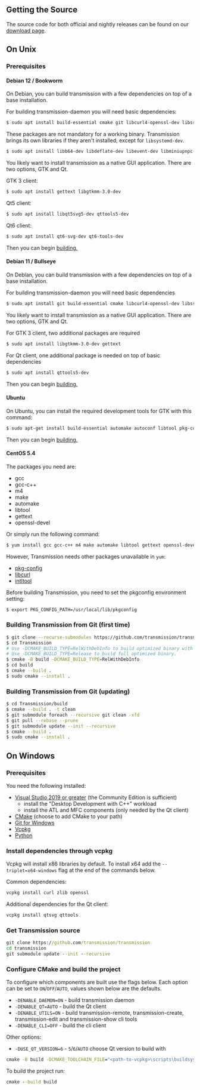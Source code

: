 ## Getting the Source ##
The source code for both official and nightly releases can be found on our [download page](https://transmissionbt.com/download/).

## On Unix ##
### Prerequisites ###

#### Debian 12 / Bookworm ####
On Debian, you can build transmission with a few dependencies on top of a base installation.

For building transmission-daemon you will need basic dependencies:
```bash
$ sudo apt install build-essential cmake git libcurl4-openssl-dev libssl-dev
```
These packages are not mandatory for a working binary. Transmission brings its own libraries if they aren't installed, except for `libsystemd-dev`.
```bash
$ sudo apt install libb64-dev libdeflate-dev libevent-dev libminiupnpc-dev libnatpmp-dev libpsl-dev libsystemd-dev
```

You likely want to install transmission as a native GUI application.
There are two options, GTK and Qt.

GTK 3 client:
```bash
$ sudo apt install gettext libgtkmm-3.0-dev
```

Qt5 client:
```bash
$ sudo apt install libqt5svg5-dev qttools5-dev
```
Qt6 client:
```bash
$ sudo apt install qt6-svg-dev qt6-tools-dev
```

Then you can begin [building.](#building-transmission-from-git-first-time)

#### Debian 11 / Bullseye ####
On Debian, you can build transmission with a few dependencies on top of a base installation.

For building transmission-daemon you will need basic dependencies
```bash
$ sudo apt install git build-essential cmake libcurl4-openssl-dev libssl-dev python3
```
You likely want to install transmission as a native GUI application. There are two options, GTK and Qt.

For GTK 3 client, two additional packages are required
```bash
$ sudo apt install libgtkmm-3.0-dev gettext
```

For Qt client, one additional package is needed on top of basic dependencies
```bash
$ sudo apt install qttools5-dev
```

Then you can begin [building.](#building-transmission-from-git-first-time)

#### Ubuntu ####
On Ubuntu, you can install the required development tools for GTK with this command:

```bash
$ sudo apt-get install build-essential automake autoconf libtool pkg-config intltool libcurl4-openssl-dev libglib2.0-dev libevent-dev libminiupnpc-dev libgtk-3-dev libappindicator3-dev libssl-dev
```

Then you can begin [building.](#building-transmission-from-git-first-time)

#### CentOS 5.4 ####
The packages you need are:
 * gcc
 * gcc-c++
 * m4
 * make
 * automake
 * libtool
 * gettext
 * openssl-devel

Or simply run the following command:
```bash
$ yum install gcc gcc-c++ m4 make automake libtool gettext openssl-devel
```

However, Transmission needs other packages unavailable in `yum`:
 * [pkg-config](https://pkg-config.freedesktop.org/wiki/)
 * [libcurl](https://curl.haxx.se/)
 * [intltool](https://ftp.gnome.org/pub/gnome/sources/intltool/)

Before building Transmission, you need to set the pkgconfig environment setting:
```bash
$ export PKG_CONFIG_PATH=/usr/local/lib/pkgconfig
```

### Building Transmission from Git (first time) ###
```bash
$ git clone --recurse-submodules https://github.com/transmission/transmission Transmission
$ cd Transmission
# Use -DCMAKE_BUILD_TYPE=RelWithDebInfo to build optimized binary with debug information. (preferred)
# Use -DCMAKE_BUILD_TYPE=Release to build full optimized binary.
$ cmake -B build -DCMAKE_BUILD_TYPE=RelWithDebInfo
$ cd build
$ cmake --build .
$ sudo cmake --install .
```

### Building Transmission from Git (updating) ###
```bash
$ cd Transmission/build
$ cmake --build . -t clean
$ git submodule foreach --recursive git clean -xfd
$ git pull --rebase --prune
$ git submodule update --init --recursive
$ cmake --build .
$ sudo cmake --install .
```

## On Windows ##

### Prerequisites
You need the following installed:

* [Visual Studio 2019 or greater](https://visualstudio.microsoft.com/downloads/) (the Community Edition is sufficient)
    * install the "Desktop Development with C++" workload
    * install the ATL and MFC components (only needed by the Qt client)
* [CMake](https://cmake.org/download/) (choose to add CMake to your path)
* [Git for Windows](https://git-scm.com/download/win)
* [Vcpkg](https://github.com/microsoft/vcpkg#quick-start-windows)
* [Python](https://python.org/downloads)


### Install dependencies through vcpkg

Vcpkg will install x86 libraries by default. To install x64 add the `--triplet=x64-windows` flag at the end of the commands below.

Common dependencies:
```bat
vcpkg install curl zlib openssl
```

Additional dependencies for the Qt client:
```bat
vcpkg install qtsvg qttools
```

### Get Transmission source
```bat
git clone https://github.com/transmission/transmission
cd transmission
git submodule update --init --recursive
```

### Configure CMake and build the project

To configure which components are built use the flags below.
Each option can be set to `ON`/`OFF`/`AUTO`, values shown below are the defaults.
* `-DENABLE_DAEMON=ON` - build transmission daemon
* `-DENABLE_QT=AUTO` - build the Qt client
* `-DENABLE_UTILS=ON` - build transmission-remote, transmission-create, transmission-edit and transmission-show cli tools
* `-DENABLE_CLI=OFF` - build the cli client

Other options:
* `-DUSE_QT_VERSION=6` - `5`/`6`/`AUTO` choose Qt version to build with

```bat
cmake -B build -DCMAKE_TOOLCHAIN_FILE="<path-to-vcpkg>\scripts\buildsystems\vcpkg.cmake" <flags-from-above> <other-cmake-configurations>
```

To build the project run:
```bat
cmake --build build
```
